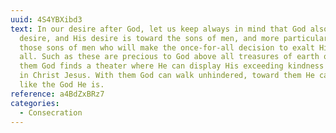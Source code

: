 ```yaml
---
uuid: 4S4YBXibd3
text: In our desire after God, let us keep always in mind that God also has a
  desire, and His desire is toward the sons of men, and more particularly toward
  those sons of men who will make the once-for-all decision to exalt Him over
  all. Such as these are precious to God above all treasures of earth or sea. In
  them God finds a theater where He can display His exceeding kindness toward us
  in Christ Jesus. With them God can walk unhindered, toward them He can act
  like the God He is.
reference: a4BdZxBRz7
categories:
  - Consecration
---
```

